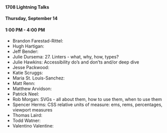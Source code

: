 #### 1708 Lightning Talks
#### Thursday, September 14
#### 1:00 PM - 4:00 PM

- Brandon Farestad-Rittel:
- Hugh Hartigan:
- Jeff Bender:
- Julie Dursema: 27. Linters - what, why, how, types?
- Julie Hawkins: Accessibility do’s and don’ts and/or deep dive
- Jesse Packwood:
- Katie Scruggs:
- Maria St. Louis-Sanchez:
- Matt Renn:
- Matthew Arvidson:
- Patrick Neel:
- Rob Morgan: SVGs - all about them, how to use them, when to use them
- Spencer Herms: CSS relative units of measure: ems, rems, percentages, viewport measures
- Thomas Laird:
- Todd Watner:
- Valentino Valentine:
